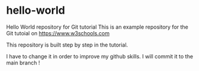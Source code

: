 # hello-world
Hello World repository for Git tutorial
This is an example repository for the Git tutoial on https://www.w3schools.com

This repository is built step by step in the tutorial. 

I have to change it in order to improve my github skills. I will commit it to the main branch !
